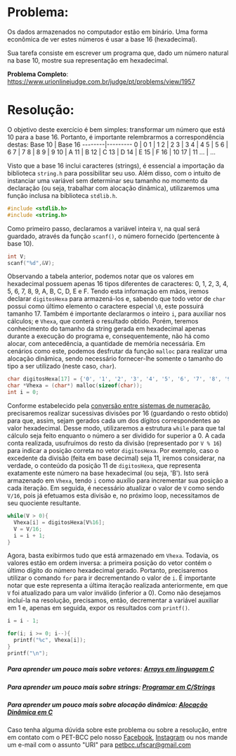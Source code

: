 # Problema:
Os dados armazenados no computador estão em binário. Uma forma econômica de ver estes números é usar a base 16 (hexadecimal).

Sua tarefa consiste em escrever um programa que, dado um número natural na base 10, mostre sua representação em hexadecimal.

**Problema Completo**: https://www.urionlinejudge.com.br/judge/pt/problems/view/1957


# Resolução:
O objetivo deste exercício é bem simples: transformar um número que está 10 para a base 16. Portanto, é importante relembrarmos a correspondência destas:
Base 10 | Base 16
--------|---------
   0    |    0
   1    |    1
   2    |    2
   3    |    3
   4    |    4
   5    |    5
   6    |    6
   7    |    7
   8    |    8
   9    |    9
   10   |    A
   11   |    B
   12   |    C
   13   |    D
   14   |    E
   15   |    F
   16   |    10
   17   |    11
  ...   |    ...

Visto que a base 16 inclui caracteres (strings), é essencial a importação da biblioteca `string.h` para possibilitar seu uso. Além disso, com o intuito de instanciar uma variável sem determinar seu tamanho no momento da declaração (ou seja, trabalhar com alocação dinâmica), utilizaremos uma função inclusa na biblioteca `stdlib.h`.  

```c
#include <stdlib.h>
#include <string.h>
```  

Como primeiro passo, declaramos a variável inteira `V`, na qual será guardado, através da função `scanf()`, o número fornecido (pertencente à base 10).  

```c
int V;
scanf("%d",&V);
```  

Observando a tabela anterior, podemos notar que os valores em hexadecimal possuem apenas 16 tipos diferentes de caracteres: 0, 1, 2, 3, 4, 5, 6, 7, 8, 9, A, B, C, D, E e F. Tendo esta informação em mãos, iremos declarar `digitosHexa` para armazená-los e, sabendo que todo vetor de `char` possui como último elemento o caractere especial `\0`, este possuirá tamanho 17.
Também é importante declararmos o inteiro `i`, para auxiliar nos cálculos; e `Vhexa`, que conterá o resultado obtido. Porém, teremos conhecimento do tamanho da string gerada em hexadecimal apenas durante a execução do programa e, consequentemente, não há como alocar, com antecedência, a quantidade de memória necessária. Em cenários como este, podemos desfrutar da função `malloc` para realizar uma alocação dinâmica, sendo necessário fornecer-lhe somente o tamanho do tipo a ser utilizado (neste caso, `char`).  

```c
char digitosHexa[17] = {'0', '1', '2', '3', '4', '5', '6', '7', '8', '9', 'A', 'B', 'C', 'D', 'E', 'F'};
char *Vhexa = (char*) malloc(sizeof(char));
int i = 0;
```  

Conforme estabelecido pela [conversão entre sistemas de numeração](https://www.embarcados.com.br/conversao-entre-sistemas-de-numeracao/), precisaremos realizar sucessivas divisões por 16 (guardando o resto obtido) para que, assim, sejam gerados cada um dos dígitos correspondentes ao valor hexadecimal. Desse modo, utilizaremos a estrutura `while` para que tal cálculo seja feito enquanto o número a ser dividido for superior a 0.
A cada conta realizada, usufruímos do resto da divisão (representado por `V % 16`) para indicar a posição correta no vetor `digitosHexa`. Por exemplo, caso o excedente da divisão (feita em base decimal) seja 11, iremos considerar, na verdade, o conteúdo da posição 11 de `digitosHexa`, que representa exatamente este número na base hexadecimal (ou seja, 'B'). Isto será armazenado em `Vhexa`, tendo `i` como auxílio para incrementar sua posição a cada iteração.
Em seguida, é necessário atualizar o valor de `V` como sendo `V/16`, pois já efetuamos esta divisão e, no próximo loop, necessitamos de seu quociente resultante.  

```c
while(V > 0){
  Vhexa[i] = digitosHexa[V%16];
  V = V/16;
  i = i + 1;
}
```  

Agora, basta exibirmos tudo que está armazenado em `Vhexa`. Todavia, os valores estão em ordem inversa: a primeira posição do vetor contém o último dígito do número hexadecimal gerado. Portanto, precisaremos utilizar o comando `for` para ir decrementando o valor de `i`. É importante notar que este representa a última iteração realizada anteriormente, em que `V` foi atualizado para um valor inválido (inferior a 0). Como não desejamos incluí-la na resolução, precisamos, então, decrementar a variável auxiliar em 1 e, apenas em seguida, expor os resultados com `printf()`.  

```c
i = i - 1;

for(i; i >= 0; i--){
  printf("%c", Vhexa[i]);
}
printf("\n");
```


##### Para aprender um pouco mais sobre vetores: [Arrays em linguagem C](http://linguagemc.com.br/vetores-ou-arrays-em-linguagem-c/)

##### Para aprender um pouco mais sobre strings: [Programar em C/Strings](https://pt.wikibooks.org/wiki/Programar_em_C/Strings)

##### Para aprender um pouco mais sobre alocação dinâmica: [Alocação Dinâmica em C](http://linguagemc.com.br/alocacao-dinamica-de-memoria-em-c/)

Caso tenha alguma dúvida sobre este problema ou sobre a resolução, entre em contato com o PET-BCC pelo nosso [Facebook](https://www.facebook.com/petbcc/), [Instagram](https://www.instagram.com/petbcc.ufscar/) ou nos mande um e-mail com o assunto "URI" para  petbcc.ufscar@gmail.com

